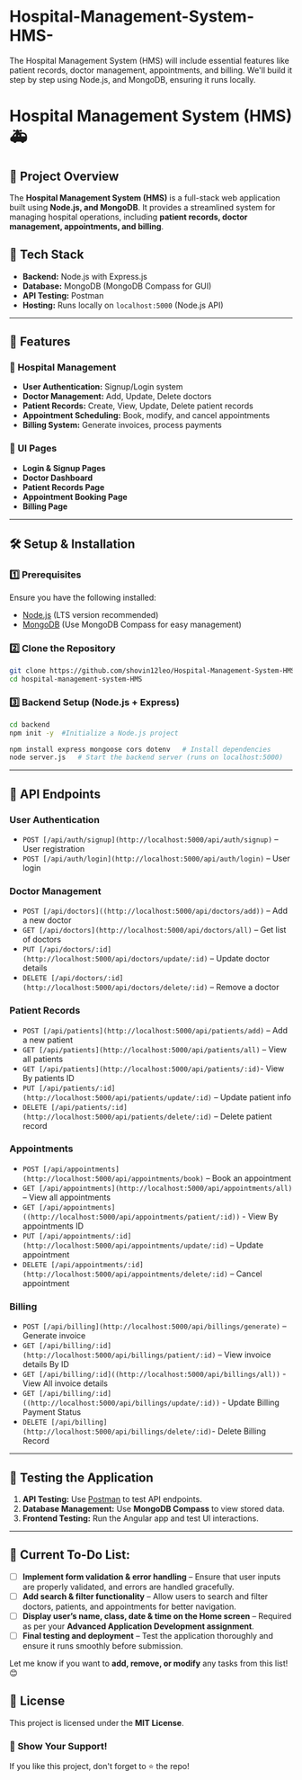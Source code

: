 # Hospital-Management-System-HMS-
The Hospital Management System (HMS) will include essential features like patient records, doctor management, appointments, and billing. We'll build it step by step using Node.js,  and MongoDB, ensuring it runs locally.

# Hospital Management System (HMS) 🚑

## 📌 Project Overview

The **Hospital Management System (HMS)** is a full-stack web application built using **Node.js,  and MongoDB**. It provides a streamlined system for managing hospital operations, including **patient records, doctor management, appointments, and billing**.

## 🚀 Tech Stack

- **Backend:** Node.js with Express.js
- **Database:** MongoDB (MongoDB Compass for GUI)
- **API Testing:** Postman
- **Hosting:** Runs locally on  `localhost:5000` (Node.js API)

---

## 📖 Features

### 🏥 Hospital Management

- **User Authentication:** Signup/Login system
- **Doctor Management:** Add, Update, Delete doctors
- **Patient Records:** Create, View, Update, Delete patient records
- **Appointment Scheduling:** Book, modify, and cancel appointments
- **Billing System:** Generate invoices, process payments

### 🎨 UI Pages

- **Login & Signup Pages**
- **Doctor Dashboard**
- **Patient Records Page**
- **Appointment Booking Page**
- **Billing Page**

---

## 🛠️ Setup & Installation

### 1️⃣ Prerequisites

Ensure you have the following installed:

- [Node.js](https://nodejs.org/) (LTS version recommended)
- [MongoDB](https://www.mongodb.com/try/download/community) (Use MongoDB Compass for easy management)


### 2️⃣ Clone the Repository

```bash
git clone https://github.com/shovin12leo/Hospital-Management-System-HMS-.git
cd hospital-management-system-HMS
```

### 3️⃣ Backend Setup (Node.js + Express)

```bash
cd backend
npm init -y  #Initialize a Node.js project

npm install express mongoose cors dotenv   # Install dependencies
node server.js   # Start the backend server (runs on localhost:5000)
```



---

## 🔗 API Endpoints

### User Authentication

- `POST [/api/auth/signup](http://localhost:5000/api/auth/signup)` – User registration
- `POST [/api/auth/login](http://localhost:5000/api/auth/login)` – User login

### Doctor Management

- `POST [/api/doctors]((http://localhost:5000/api/doctors/add))` – Add a new doctor
- `GET [/api/doctors](http://localhost:5000/api/doctors/all)` – Get list of doctors
- `PUT [/api/doctors/:id](http://localhost:5000/api/doctors/update/:id)` – Update doctor details
- `DELETE [/api/doctors/:id](http://localhost:5000/api/doctors/delete/:id)` – Remove a doctor

### Patient Records

- `POST [/api/patients](http://localhost:5000/api/patients/add)` – Add a new patient
- `GET [/api/patients](http://localhost:5000/api/patients/all)` – View all patients
- `GET [/api/patients](http://localhost:5000/api/patients/:id)`- View By patients ID
- `PUT [/api/patients/:id](http://localhost:5000/api/patients/update/:id)` – Update patient info
- `DELETE [/api/patients/:id](http://localhost:5000/api/patients/delete/:id)` – Delete patient record

### Appointments

- `POST [/api/appointments](http://localhost:5000/api/appointments/book)` – Book an appointment
- `GET [/api/appointments](http://localhost:5000/api/appointments/all)` – View all appointments
- `GET [/api/appointments]((http://localhost:5000/api/appointments/patient/:id))` - View By appointments ID
- `PUT [/api/appointments/:id](http://localhost:5000/api/appointments/update/:id)` – Update appointment
- `DELETE [/api/appointments/:id](http://localhost:5000/api/appointments/delete/:id)` – Cancel appointment

### Billing

- `POST [/api/billing](http://localhost:5000/api/billings/generate)` – Generate invoice
- `GET [/api/billing/:id](http://localhost:5000/api/billings/patient/:id)` – View invoice details By ID
-  `GET [/api/billing/:id]((http://localhost:5000/api/billings/all))` - View All invoice details
-  `GET [/api/billing/:id] ((http://localhost:5000/api/billings/update/:id))` - Update Billing Payment Status
-  `DELETE [/api/billing](http://localhost:5000/api/billings/delete/:id)`- Delete Billing Record 

---

## 🧪 Testing the Application

1. **API Testing:** Use [Postman](https://www.postman.com/) to test API endpoints.
2. **Database Management:** Use **MongoDB Compass** to view stored data.
3. **Frontend Testing:** Run the Angular app and test UI interactions.

---


## **📌 Current To-Do List:**  
- [ ] **Implement form validation & error handling** – Ensure that user inputs are properly validated, and errors are handled gracefully.  
- [ ] **Add search & filter functionality** – Allow users to search and filter doctors, patients, and appointments for better navigation.  
- [ ] **Display user’s name, class, date & time on the Home screen** – Required as per your **Advanced Application Development assignment**.  
- [ ] **Final testing and deployment** – Test the application thoroughly and ensure it runs smoothly before submission.  

Let me know if you want to **add, remove, or modify** any tasks from this list! 😊

## 📜 License

This project is licensed under the **MIT License**.


### 🌟 Show Your Support!

If you like this project, don't forget to ⭐ the repo!

